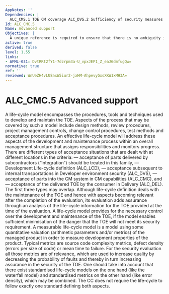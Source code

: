 ```yaml
---
AppNotes: ''
Dependencies: |
  ALC_CMS.1 TOE CM coverage ALC_DVS.2 Sufficiency of security measures ALC_LCD.1 Developer defined life-cycle processes
Id: ALC_CMC.5
Name: Advanced support
Objectives: |
  A unique reference is required to ensure that there is no ambiguity in terms of which instance of the TOE is being evaluated. Labelling the TOE with its reference ensures that users of the TOE can be aware of which instance of the TOE they are using. Unique identification of the configuration items leads to a clearer understanding of the composition of the TOE, which in turn helps to determine those items which are subject to the evaluation requirements for the TOE. The use of a CM system increases assurance that the configuration items are maintained in a controlled manner. Providing controls to ensure that unauthorised modifications are not made to the TOE (“CM access control”) and ensuring proper functionality and use of the CM system, helps to maintain the integrity of the TOE. The purpose of the acceptance procedures is to ensure that the parts of the TOE meet defined criteria in regard to the integrity of the TOE. Criteria for acceptance procedures may include code review, checking for vulnerabilities, authenticity checking, and functional testing to confirm that any creation or modification of configuration items is authorized. Acceptance procedures are an essential element in integration processes and in the life-cycle management of the TOE. In development environments where the configuration items are complex, it is difficult to control changes without the support of automated tools. In particular, these automated tools need to be able to support the numerous changes that occur during development and ensure that those changes are authorized. It is an objective of this component to ensure that the configuration items are controlled through automated means. If the TOE is developed by multiple developers, i.e. integration has to take place, the use of automatic tools is adequate. Production support procedures help to ensure that the generation of the TOE from a managed set of configuration items is correctly performed in an authorized manner, particularly in the case when different developers are involved and integration processes have to be carried out. Requiring that the CM system be able to identify the version of the implementation representation from which the TOE is generated helps to ensure that the integrity of this material is preserved by the appropriate technical, physical and procedural safeguards. Providing an automated means of ascertaining changes between versions of the TOE and identifying which configuration items are affected by modifications to other configuration items assists in determining the impact of the changes between successive versions of the TOE. This in turn can provide valuable information in determining whether changes to the TOE result in all configuration items being consistent with one another.
active: true
derived: false
level: 1.55
links:
- AFML-031: DvtRRt2fY1-7dzrpm3a-U_vpxJEP1_Z_eaJ6dmfugQw=
normative: true
ref: ''
reviewed: WnUeZH4vLU8axW5iur2-jxHM-AhpevyGxsXKW1xMH3A=
---
```


# ALC_CMC.5 Advanced support

A life-cycle model encompasses the procedures, tools and techniques used to develop and maintain the TOE. Aspects of the process that may be covered by such a model include design methods, review procedures, project management controls, change control procedures, test methods and acceptance procedures. An effective life-cycle model will address these aspects of the development and maintenance process within an overall management structure that assigns responsibilities and monitors progress. There are different types of acceptance situations that are dealt with at different locations in the criteria: — acceptance of parts delivered by subcontractors (“integration”) should be treated in this family, — Development Life-cycle definition (ALC_LCD), — acceptance subsequent to internal transportations in Developer environment security (ALC_DVS), — acceptance of parts into the CM system in CM capabilities (ALC_CMC), and — acceptance of the delivered TOE by the consumer in Delivery (ALC_DEL). The first three types may overlap. Although life-cycle definition deals with the maintenance of the TOE and hence with aspects becoming relevant after the completion of the evaluation, its evaluation adds assurance through an analysis of the life-cycle information for the TOE provided at the time of the evaluation. A life-cycle model provides for the necessary control over the development and maintenance of the TOE, if the model enables sufficient minimisation of the danger that the TOE will not meet its security requirement. A measurable life-cycle model is a model using some quantitative valuation (arithmetic parameters and/or metrics) of the managed product in order to measure development properties of the product. Typical metrics are source code complexity metrics, defect density (errors per size of code) or mean time to failure. For the security evaluation all those metrics are of relevance, which are used to increase quality by decreasing the probability of faults and thereby in turn increasing assurance in the security of the TOE. One should take into account that there exist standardised life-cycle models on the one hand (like the waterfall model) and standardised metrics on the other hand (like error density), which may be combined. The CC does not require the life-cycle to follow exactly one standard defining both aspects.